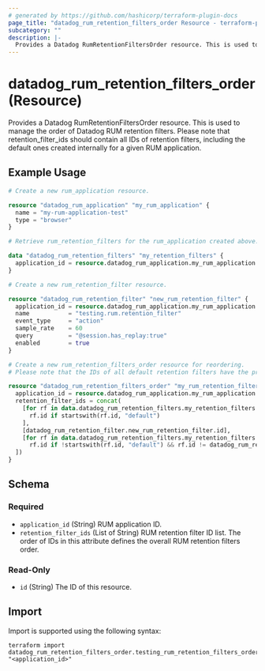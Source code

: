 ```yaml
---
# generated by https://github.com/hashicorp/terraform-plugin-docs
page_title: "datadog_rum_retention_filters_order Resource - terraform-provider-datadog"
subcategory: ""
description: |-
  Provides a Datadog RumRetentionFiltersOrder resource. This is used to manage the order of Datadog RUM retention filters. Please note that retention_filter_ids should contain all IDs of retention filters, including the default ones created internally for a given RUM application.
---
```


# datadog_rum_retention_filters_order (Resource)

Provides a Datadog RumRetentionFiltersOrder resource. This is used to manage the order of Datadog RUM retention filters. Please note that retention_filter_ids should contain all IDs of retention filters, including the default ones created internally for a given RUM application.

## Example Usage

```terraform
# Create a new rum_application resource.

resource "datadog_rum_application" "my_rum_application" {
  name = "my-rum-application-test"
  type = "browser"
}

# Retrieve rum_retention_filters for the rum_application created above.

data "datadog_rum_retention_filters" "my_retention_filters" {
  application_id = resource.datadog_rum_application.my_rum_application.id
}

# Create a new rum_retention_filter resource.

resource "datadog_rum_retention_filter" "new_rum_retention_filter" {
  application_id = resource.datadog_rum_application.my_rum_application.id
  name           = "testing.rum.retention_filter"
  event_type     = "action"
  sample_rate    = 60
  query          = "@session.has_replay:true"
  enabled        = true
}

# Create a new rum_retention_filters_order resource for reordering.
# Please note that the IDs of all default retention filters have the prefix 'default', and you need to populate the retention_filter_ids field with all retention filter IDs.

resource "datadog_rum_retention_filters_order" "my_rum_retention_filters_order" {
  application_id = resource.datadog_rum_application.my_rum_application.id
  retention_filter_ids = concat(
    [for rf in data.datadog_rum_retention_filters.my_retention_filters.retention_filters :
      rf.id if startswith(rf.id, "default")
    ],
    [datadog_rum_retention_filter.new_rum_retention_filter.id],
    [for rf in data.datadog_rum_retention_filters.my_retention_filters.retention_filters :
      rf.id if !startswith(rf.id, "default") && rf.id != datadog_rum_retention_filter.new_rum_retention_filter.id
  ])
}
```

<!-- schema generated by tfplugindocs -->
## Schema

### Required

- `application_id` (String) RUM application ID.
- `retention_filter_ids` (List of String) RUM retention filter ID list. The order of IDs in this attribute defines the overall RUM retention filters order.

### Read-Only

- `id` (String) The ID of this resource.

## Import

Import is supported using the following syntax:

```shell
terraform import datadog_rum_retention_filters_order.testing_rum_retention_filters_order "<application_id>"
```
